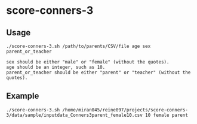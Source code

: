 # score-conners-3

## Usage

    ./score-conners-3.sh /path/to/parents/CSV/file age sex parent_or_teacher
    
    sex should be either "male" or "female" (without the quotes).
    age should be an integer, such as 10.
    parent_or_teacher should be either "parent" or "teacher" (without the quotes).
## Example

    ./score-conners-3.sh /home/miran045/reine097/projects/score-conners-3/data/sample/inputdata_Conners3parent_female10.csv 10 female parent
